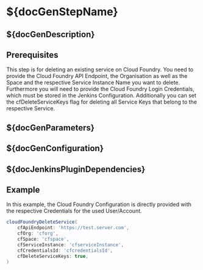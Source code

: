 # ${docGenStepName}

## ${docGenDescription}

## Prerequisites

This step is for deleting an existing service on Cloud Foundry.
You need to provide the Cloud Foundry API Endpoint, the Organisation as well as the Space and the respective Service Instance Name you want to delete.
Furthermore you will need to provide the Cloud Foundry Login Credentials, which must be stored in the Jenkins Configuration.
Additionally you can set the cfDeleteServiceKeys flag for deleting all Service Keys that belong to the respective Service.

## ${docGenParameters}

## ${docGenConfiguration}

## ${docJenkinsPluginDependencies}

## Example

In this example, the Cloud Foundry Configuration is directly provided with the respective Credentials for the used User/Account.

```groovy
cloudFoundryDeleteService(
    cfApiEndpoint: 'https://test.server.com',
    cfOrg: 'cforg',
    cfSpace: 'cfspace',
    cfServiceInstance: 'cfserviceInstance',
    cfCredentialsId: 'cfcredentialsId',
    cfDeleteServiceKeys: true,
)
```
